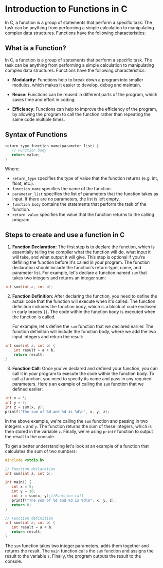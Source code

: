 <!-- 1-->
# Introduction to Functions in C

In C, a function is a group of statements that perform a specific task. The task can be anything from performing a simple calculation to manipulating complex data structures. Functions have the following characteristics:



## What is a Function?

In C, a function is a group of statements that perform a specific task. The task can be anything from performing a simple calculation to manipulating complex data structures. Functions have the following characteristics:

- **Modularity:** Functions help to break down a program into smaller modules, which makes it easier to develop, debug and maintain.

- **Reuse:** Functions can be reused in different parts of the program, which saves time and effort in coding.

- **Efficiency:** Functions can help to improve the efficiency of the program, by allowing the program to call the function rather than repeating the same code multiple times.



## Syntax of Functions

```c
return_type function_name(parameter_list) {
   // Function body
   return value;
}
```

Where:

- `return_type` specifies the type of value that the function returns (e.g. int, float, etc.).
- `function_name` specifies the name of the function.
- `parameter_list` specifies the list of parameters that the function takes as input. If there are no parameters, the list is left empty.
- `function body` contains the statements that perform the task of the function.
- `return value` specifies the value that the function returns to the calling program.

## Steps to create and use a function in C

1. **Function Declaration:** The first step is to declare the function, which is essentially telling the compiler what the function will do, what input it will take, and what output it will give. This step is optional if you're defining the function before it's called in your program. The function declaration should include the function's return type, name, and parameter list. For example, let's declare a function named `sum` that takes two integers and returns an integer sum:

```c
int sum(int a, int b);
```

2. **Function Definition:** After declaring the function, you need to define the actual code that the function will execute when it's called. The function definition includes the function body, which is a block of code enclosed in curly braces `{}`. The code within the function body is executed when the function is called.

    For example, let's define the `sum` function that we declared earlier. The function definition will include the function body, where we add the two input integers and return the result:

```c
int sum(int a, int b) {
    int result = a + b;
    return result;
}
```

3. **Function Call:** Once you've declared and defined your function, you can call it in your program to execute the code within the function body. To call a function, you need to specify its name and pass in any required parameters. Here's an example of calling the `sum` function that we defined earlier:

```c
int x = 5;
int y = 7;
int z = sum(x, y);
printf("The sum of %d and %d is %d\n", x, y, z);
```

In the above example, we're calling the `sum` function and passing in two integers `x` and `y`. The function returns the sum of these integers, which is then stored in the variable `z`. Finally, we're using `printf` function to output the result to the console.

To get a better understanding let's look at an example of a function that calculates the sum of two numbers:

```c
#include <stdio.h>

// Function declaration
int sum(int a, int b);

int main() {
   int x = 5;
   int y = 10;
   int z = sum(x, y);//Function call
   printf("The sum of %d and %d is %d\n", x, y, z);
   return 0;
}

// Function definition
int sum(int a, int b) {
   int result = a + b;
   return result;
}
```

The `sum` function takes two integer parameters, adds them together and returns the result. The `main` function calls the `sum` function and assigns the result to the variable `z`. Finally, the program outputs the result to the console.